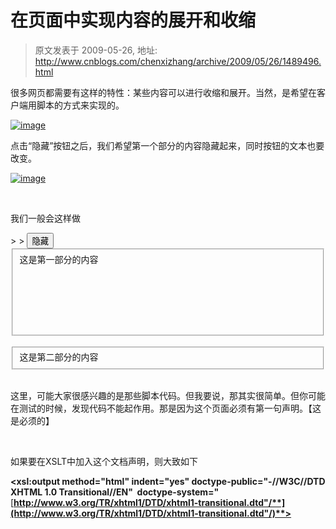 # 在页面中实现内容的展开和收缩 
> 原文发表于 2009-05-26, 地址: http://www.cnblogs.com/chenxizhang/archive/2009/05/26/1489496.html 


很多网页都需要有这样的特性：某些内容可以进行收缩和展开。当然，是希望在客户端用脚本的方式来实现的。

 [![image](http://images.cnblogs.com/cnblogs_com/chenxizhang/WindowsLiveWriter/531effd3e403_ACFB/image_thumb.png "image")](http://images.cnblogs.com/cnblogs_com/chenxizhang/WindowsLiveWriter/531effd3e403_ACFB/image_2.png)

 点击“隐藏”按钮之后，我们希望第一个部分的内容隐藏起来，同时按钮的文本也要改变。

 [![image](http://images.cnblogs.com/cnblogs_com/chenxizhang/WindowsLiveWriter/531effd3e403_ACFB/image_thumb_1.png "image")](http://images.cnblogs.com/cnblogs_com/chenxizhang/WindowsLiveWriter/531effd3e403_ACFB/image_4.png) 

  

 我们一般会这样做

 <!DOCTYPE html PUBLIC "-//W3C//DTD XHTML 1.0 Transitional//EN" "<http://www.w3.org/TR/xhtml1/DTD/xhtml1-transitional.dtd">>  
<html xmlns="<http://www.w3.org/1999/xhtml">> <head>  
<meta http-equiv="Content-Type" content="text/html; charset=utf-8" />  
<title>动态收缩和展开的页面</title>  
<script type="text/javascript" language="javascript">  
function Toggle()  
{  
    if(div1.style.visibility=='hidden')  
    {  
        div1.style.visibility='visible';  
        **f1.style.height=div1.offsetHeight+'px';**        bt1.value="隐藏";          
    }  
    else  
    {         div1.style.visibility='hidden';  
        f1.style.height='10px';  
        bt1.value='展开';  
    }  
}  
</script>  
</head> <body>  
<input id="bt1" type="button" onclick="Toggle()" value="隐藏" />  
<fieldset id="f1">  
<div id="div1" style="visibility:visible">  
这是第一部分的内容 <br /><br /><br /><br /><br /><br /><br /> </div> </fieldset>  
<br /> <fieldset>  
<div id="div2"> 这是第二部分的内容  
</div> </fieldset> </body> </html>  

 这里，可能大家很感兴趣的是那些脚本代码。但我要说，那其实很简单。但你可能在测试的时候，发现代码不能起作用。那是因为这个页面必须有第一句声明。【这是必须的】

 **<!DOCTYPE html PUBLIC "-//W3C//DTD XHTML 1.0 Transitional//EN" "**[**http://www.w3.org/TR/xhtml1/DTD/xhtml1-transitional.dtd"**](http://www.w3.org/TR/xhtml1/DTD/xhtml1-transitional.dtd")**>**

  

 如果要在XSLT中加入这个文档声明，则大致如下

 **<xsl:output method="html" indent="yes" doctype-public="-//W3C//DTD XHTML 1.0 Transitional//EN"  doctype-system="**[**http://www.w3.org/TR/xhtml1/DTD/xhtml1-transitional.dtd"/**](http://www.w3.org/TR/xhtml1/DTD/xhtml1-transitional.dtd"/)**>**

























